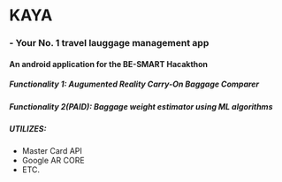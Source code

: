 # KAYA 
### - Your No. 1 travel lauggage management app

#### An android application for the BE-SMART Hacakthon

##### Functionality 1: Augumented Reality Carry-On Baggage Comparer

##### Functionality 2(PAID): Baggage weight estimator using ML algorithms

##### UTILIZES:
* Master Card API
* Google AR CORE 
* ETC.

